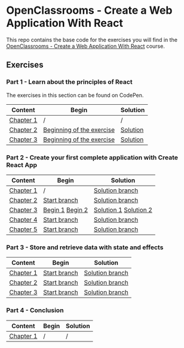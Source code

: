 # OpenClassrooms - Create a Web Application With React

This repo contains the base code for the exercises you will find in the 
[OpenClassrooms - Create a Web Application With React](https://openclassrooms.com/fr/courses/7008001-debutez-avec-react) course.

## Exercises

### Part 1 - Learn about the principles of React

The exercises in this section can be found on CodePen.

| Content                                                                                                                                     | Begin                                                                     | Solution                                                       |
| ------------------------------------------------------------------------------------------------------------------------------------------- | ------------------------------------------------------------------------- | -------------------------------------------------------------- |
| [Chapter 1](https://openclassrooms.com/fr/courses/7008001-debutez-avec-react/7137561-tirez-le-maximum-de-ce-cours)                         | /                                                                         | /                                                              |
| [Chapter 2](https://openclassrooms.com/fr/courses/7008001-debutez-avec-react/7134597-apprehendez-la-logique-de-react)                      | [Beginning of the exercise](https://codepen.io/nicolaspatschkowski/pen/ExgrqLV) | [Solution](https://codepen.io/nicolaspatschkowski/pen/vYXVqod) |
| [Chapter 3](https://openclassrooms.com/fr/courses/7008001-debutez-avec-react/7134800-ecrivez-du-code-modulaire-avec-les-composants-en-jsx) | [Beginning of the exercise](https://codepen.io/nicolaspatschkowski/pen/JjRmgdJ) | [Solution](https://codepen.io/nicolaspatschkowski/pen/MWjPNaa) |

### Part 2 - Create your first complete application with Create React App

| Content                                                                                                                                                    | Begin                                                                                                                                                                                                             | Solution                                                                                                                                                                                                                      |
| ---------------------------------------------------------------------------------------------------------------------------------------------------------- | ----------------------------------------------------------------------------------------------------------------------------------------------------------------------------------------------------------------- | ----------------------------------------------------------------------------------------------------------------------------------------------------------------------------------------------------------------------------- |
| [Chapter 1](https://openclassrooms.com/fr/courses/7008001-debutez-avec-react/7135204-prenez-en-main-create-react-app)                                     | /                                                                                                                                                                                                                 | [Solution branch](https://github.com/arabclassroom/7008001-Debutez-avec-React/tree/P2C1-Solution)                                                                                                            |
| [Chapter 2](https://openclassrooms.com/fr/courses/7008001-debutez-avec-react/7135359-incorporez-du-style-et-des-assets-a-votre-projet)                    | [Start branch](https://github.com/arabclassroom/7008001-Debutez-avec-React/tree/P2C2-Begin)                                                                                                      | [Solution branch](https://github.com/arabclassroom/7008001-Debutez-avec-React/tree/P2C2-Solution)                                                                                                            |
| [Chapter 3](https://openclassrooms.com/fr/courses/7008001-debutez-avec-react/7135593-gagnez-en-temps-et-en-efficacite-grace-aux-listes-et-aux-conditions) | [Begin 1](https://github.com/arabclassroom/7008001-Debutez-avec-React/tree/P2C3-Begin-1) [Begin 2](https://github.com/arabclassroom/7008001-Debutez-avec-React/tree/P2C3-Begin-2) | [Solution 1](https://github.com/arabclassroom/7008001-Debutez-avec-React/tree/P2C3-Solution-1) [Solution 2](https://github.com/arabclassroom/7008001-Debutez-avec-React/tree/P2C3-Solution-2) |
| [Chapter 4](https://openclassrooms.com/fr/courses/7008001-debutez-avec-react/7135822-reutilisez-vos-composants-avec-les-props)                            | [Start branch](https://github.com/arabclassroom/7008001-Debutez-avec-React/tree/P2C4-Begin)                                                                                                      | [Solution branch](https://github.com/arabclassroom/7008001-Debutez-avec-React/tree/P2C4-Solution)                                                                                                            |
| [Chapter 5](https://openclassrooms.com/fr/courses/7008001-debutez-avec-react/7136084-interagissez-avec-vos-composants-grace-aux-evenements)               | [Start branch](https://github.com/arabclassroom/7008001-Debutez-avec-React/tree/P2C5-Begin)                                                                                                      | [Solution branch](https://github.com/arabclassroom/7008001-Debutez-avec-React/tree/P2C5-Solution)                                                                                                            |

### Part 3 - Store and retrieve data with state and effects

| Content                                                                                                                                 | Begin                                                                                                        | Solution                                                                                                           |
| --------------------------------------------------------------------------------------------------------------------------------------- | ------------------------------------------------------------------------------------------------------------ | ------------------------------------------------------------------------------------------------------------------ |
| [Chapter 1](https://openclassrooms.com/fr/courses/7008001-debutez-avec-react/7137536-mettez-en-place-votre-state-local-avec-usestate)  | [Start branch](https://github.com/arabclassroom/7008001-Debutez-avec-React/tree/P3C1-Begin) | [Solution branch](https://github.com/arabclassroom/7008001-Debutez-avec-React/tree/P3C1-Solution) |
| [Chapter 2](https://openclassrooms.com/fr/courses/7008001-debutez-avec-react/7136837-partagez-votre-state-entre-differents-composants) | [Start branch](https://github.com/arabclassroom/7008001-Debutez-avec-React/tree/P3C2-Begin) | [Solution branch](https://github.com/arabclassroom/7008001-Debutez-avec-React/tree/P3C2-Solution) |
| [Chapter 3](https://openclassrooms.com/fr/courses/7008001-debutez-avec-react/7137079-declenchez-des-effets-avec-useeffect)             | [Start branch](https://github.com/arabclassroom/7008001-Debutez-avec-React/tree/P3C3-Begin) | [Solution branch](https://github.com/arabclassroom/7008001-Debutez-avec-React/tree/P3C3-Solution) |

### Part 4 - Conclusion

| Content                                                                                                       | Begin | Solution |
| ------------------------------------------------------------------------------------------------------------- | ----- | -------- |
| [Chapter 1](https://openclassrooms.com/fr/courses/7008001-debutez-avec-react/7137137-revenez-sur-vos-acquis) | /     | /        |

